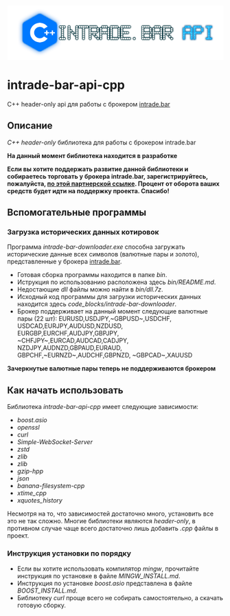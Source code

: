 ![logo](doc/logo/logo-640-160-v3.png)
# intrade-bar-api-cpp

C++ header-only api для работы с брокером [intrade.bar](https://intrade.bar/)

## Описание

*C++ header-only* библиотека для работы с брокером intrade.bar

**На данный момент библиотека находится в разработке**

**Если вы хотите поддержать развитие данной библиотеки и собираетесь торговать у брокера intrade.bar, зарегистрируйтесь, пожалуйста, [по этой партнерской ссылке](https://intrade.bar/67204). Процент от оборота ваших средств будет идти на поддержку проекта. Спасибо!**

## Вспомогательные программы

### Загрузка исторических данных котировок

Программа *intrade-bar-downloader.exe* способна загружать исторические данные всех символов (валютные пары и золото), представленные у брокера [intrade.bar](https://intrade.bar/67204).

* Готовая сборка программы находится в папке *bin*. 
* Иструкция по использованию расположена здесь *bin/README.md*. 
* Недостающие *dll* файлы можно найти в *bin/dll.7z*.
* Исходный код программы для загрузки исторических данных находится здесь *code_blocks/intrade-bar-downloader*.
* Брокер поддерживает на данный момент следующие валютные пары (22 шт): 
	EURUSD,USDJPY,~GBPUSD~,USDCHF,
	USDCAD,EURJPY,AUDUSD,NZDUSD,
	EURGBP,EURCHF,AUDJPY,GBPJPY,
	~CHFJPY~,EURCAD,AUDCAD,CADJPY,
	NZDJPY,AUDNZD,GBPAUD,EURAUD,
	GBPCHF,~EURNZD~,AUDCHF,GBPNZD,
	~GBPCAD~,XAUUSD
	
**Зачеркнутые валютные пары теперь не поддерживаются брокером**

## Как начать использовать

Библиотека *intrade-bar-api-cpp* имеет следующие зависимости:

- *boost.asio*
- *openssl*
- *curl*
- *Simple-WebSocket-Server*
- *zstd*
- *zlib*
- *zlib*
- *gzip-hpp*
- *json*
- *banana-filesystem-cpp*
- *xtime_cpp*
- *xquotes_history*

Несмотря на то, что зависимостей достаточно много, установить все это не так сложно. Многие библиотеки являются *header-only*, в противном случае чаще всего достаточно лишь добавить *.cpp* файлы в проект.

### Инструкция установки по порядку 
- Если вы хотите использовать компилятор *mingw*, прочитайте инструкция по установке в файле *MINGW_INSTALL.md*.
- Инструкция по установке *boost.asio* представлена в файле *BOOST_INSTALL.md*.
- Библиотеку *curl* проще всего не собирать самостоятельно, а скачать готовую сборку. 




